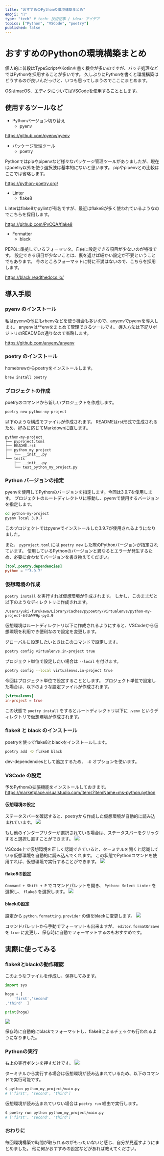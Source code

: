```yaml
---
title: "おすすめのPythonの環境構築まとめ"
emoji: "🐍"
type: "tech" # tech: 技術記事 / idea: アイデア
topics: ["Python", "VSCode", "poetry"]
published: false
---
```


# おすすめのPythonの環境構築まとめ

個人的に普段はTypeScriptやKotlinを書く機会が多いのですが、バッチ処理などではPythonを採用することが多いです。
久しぶりにPythonを書くと環境構築はどうするのが良いんだっけと、いつも思ってしまうのでここにまとめます。

OSはmacOS、エディタについてはVSCodeを使用することとします。

## 使用するツールなど

- Pythonバージョン切り替え
  - pyenv

https://github.com/pyenv/pyenv

- パッケージ管理ツール
  - poetry

Pythonではpipやpipenvなど様々なパッケージ管理ツールがありましたが、現在はpoetry以外を使う選択肢は基本的にないと思います。
pipやpipenvとの比較はここでは省略します。

https://python-poetry.org/

- Linter
  - flake8

Linterはflake8かpylintが有名ですが、最近はflake8が多く使われているようなのでこちらを採用します。

https://github.com/PyCQA/flake8

- Formatter
  - black

PEP8に準拠しているフォーマッタ。自由に設定できる項目が少ないのが特徴です。
設定できる項目が少ないことは、裏を返せば細かい設定が不要ということでもあります。
今のところフォーマットに特に不満はないので、こちらを採用します。

https://black.readthedocs.io/

## 導入手順

### pyenv のインストール

私はpyenvの他にもrbenvなどを使う機会も多いので、anyenvでpyenvを導入します。
anyenvは\*\*envをまとめて管理できるツールです。
導入方法は下記リポジトリのREADMEの通りなので省略します。

https://github.com/anyenv/anyenv

### poetry のインストール

homebrewからpoetryをインストールします。

```bash
brew install poetry
```

### プロジェクトの作成

poetryのコマンドから新しいプロジェクトを作成します。

```bash
poetry new python-my-project
```

以下のような構成でファイルが作成されます。
READMEはrst形式で生成されるため、好みに応じてMarkdownに直します。

```
python-my-project
├── pyproject.toml
├── README.rst
├── python_my_project
│   └── __init__.py
└── tests
    ├── __init__.py
    └── test_python_my_project.py
```

### Python バージョンの指定

pyenvを使用してPythonのバージョンを指定します。今回は3.9.7を使用します。
プロジェクトのルートディレクトリに移動し、pyenvで使用するバージョンを指定します。

```bash
cd python-my-project
pyenv local 3.9.7
```

このプロジェクトではpyenvでインストールした3.9.7が使用されるようになりました。

また、 `pyproject.toml` には `poetry new` した際のPythonバージョンが指定されています。
使用しているPythonのバージョンと異なるとエラーが発生するため、必要に合わせてバージョンを書き換えてください。

```toml:pyproject.toml
[tool.poetry.dependencies]
python = "^3.9.7"
```

### 仮想環境の作成

`poetry install` を実行すれば仮想環境が作成されます。
しかし、このままだと以下のようなディレクトリに作成されます。

```
/Users/yuki-furukawa/Library/Caches/pypoetry/virtualenvs/python-my-project-64lWWP9p-py3.9
```

仮想環境はルートディレクトリ以下に作成されるようにすると、VSCodeから仮想環境を利用でき便利なので設定を変更します。

グローバルに設定したいときはこのコマンドで設定します。

```bash
poetry config virtualenvs.in-project true
```

プロジェクト単位で設定したい場合は `--local` を付けます。

```bash
poetry config --local virtualenvs.in-project true
```

今回はプロジェクト単位で設定することとします。
プロジェクト単位で設定した場合は、以下のような設定ファイルが作成されます。

```toml:poetry.toml
[virtualenvs]
in-project = true
```

この状態で `poetry install` をするとルートディレクトリ以下に `.venv` というディレクトリで仮想環境が作成されます。

### flake8 と black のインストール

poetryを使ってflake8とblackをインストールします。

```bash
poetry add -D flake8 black
```

dev-dependenciesとして追加するため、 `-D` オプションを使います。

### VSCode の設定

予めPythonの拡張機能をインストールしておきます。
https://marketplace.visualstudio.com/items?itemName=ms-python.python

#### 仮想環境の設定

ステータスバーを確認すると、poetryから作成した仮想環境が自動的に読み込まれています。
![](https://storage.googleapis.com/zenn-user-upload/b177cba2a10b97030bcc7e21.png)

もし他のインタープリターが選択されている場合は、ステータスバーをクリックすると選択し直すことができます。
![](https://storage.googleapis.com/zenn-user-upload/fdf43184edc9b07c5f203e18.png)

VSCode上で仮想環境を正しく認識できていると、ターミナルを開くと認識している仮想環境を自動的に読み込んでくれます。
この状態でPythonコマンドを使用すれば、仮想環境で実行することができます。
![](https://storage.googleapis.com/zenn-user-upload/b7292e67f224c0b8e88269d3.png)

#### flake8の設定

`Command + Shift + P` でコマンドパレットを開き、 `Python: Select Linter` を選択し、 `flake8` を選択します。
![](https://storage.googleapis.com/zenn-user-upload/8c102a80b27626836731d172.png)

#### blackの設定

設定から `python.formatting.provider` の値をblackに変更します。
![](https://storage.googleapis.com/zenn-user-upload/be8fae19be666b821419f6e8.png)

コマンドパレットから手動でフォーマットも出来ますが、 `editor.formatOnSave` を `true` に変更し、保存時に自動でフォーマットするのもおすすめです。

## 実際に使ってみる

### flake8とblackの動作確認

このようなファイルを作成し、保存してみます。

```python:main.py
import sys

hoge = [
    'first','second'
,'third'  ]

print(hoge)
```

![](https://storage.googleapis.com/zenn-user-upload/9db6d1c38781c51f78c772e4.png)

保存時に自動的にblackでフォーマットし、flake8によるチェックも行われるようになりました。

### Pythonの実行

右上の実行ボタンを押すだけです。
![](https://storage.googleapis.com/zenn-user-upload/8d7199604501a667586e807f.png)

ターミナルから実行する場合は仮想環境が読み込まれているため、以下のコマンドで実行可能です。

```bash
$ python python_my_project/main.py
# ['first', 'second', 'third']
```

仮想環境が読み込まれていない場合は `poetry run` 経由で実行します。

```bash
$ poetry run python python_my_project/main.py
# ['first', 'second', 'third']
```

### おわりに

毎回環境構築で時間が取られるのがもったいないと感じ、自分が見返すようにまとめました。
他に何かおすすめの設定などがあれば教えてください。
